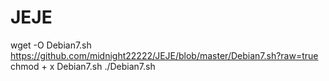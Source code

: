 # JEJE
wget -O Debian7.sh https://github.com/midnight22222/JEJE/blob/master/Debian7.sh?raw=true chmod + x Debian7.sh ./Debian7.sh
